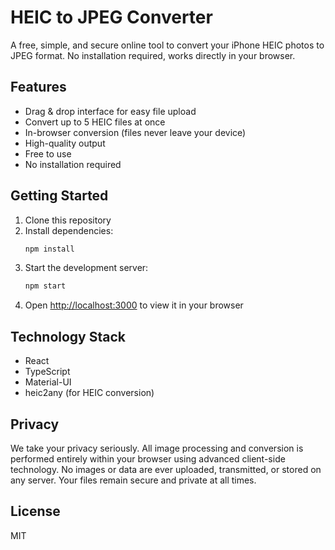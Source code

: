 # HEIC to JPEG Converter

A free, simple, and secure online tool to convert your iPhone HEIC photos to JPEG format. No installation required, works directly in your browser.

## Features

- Drag & drop interface for easy file upload
- Convert up to 5 HEIC files at once
- In-browser conversion (files never leave your device)
- High-quality output
- Free to use
- No installation required

## Getting Started

1. Clone this repository
2. Install dependencies:
   ```bash
   npm install
   ```
3. Start the development server:
   ```bash
   npm start
   ```
4. Open [http://localhost:3000](http://localhost:3000) to view it in your browser

## Technology Stack

- React
- TypeScript
- Material-UI
- heic2any (for HEIC conversion)

## Privacy

We take your privacy seriously. All image processing and conversion is performed entirely within your browser using advanced client-side technology. No images or data are ever uploaded, transmitted, or stored on any server. Your files remain secure and private at all times.

## License

MIT 